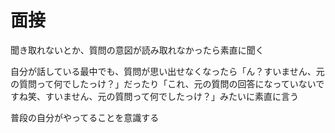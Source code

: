 # 面接
聞き取れないとか、質問の意図が読み取れなかったら素直に聞く

自分が話している最中でも、質問が思い出せなくなったら「ん？すいません、元の質問って何でしたっけ？」だったり「これ、元の質問の回答になっていないですね笑、すいません、元の質問って何でしたっけ？」みたいに素直に言う


普段の自分がやってることを意識する